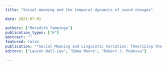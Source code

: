 ```yaml
---
title: "Social meaning and the temporal dynamics of sound changes"

date: 2021-07-01

authors: ["Meredith Tamminga"]
publication_types: ["6"]
abstract: ""
featured: false
publication: "*Social Meaning and Linguistic Variation: Theorizing the Third Wave*"
editors: ["Lauren Hall-Lew", "Emma Moore", "Robert J. Podesva"]

---
```


